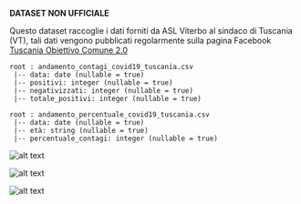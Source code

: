 <b>DATASET NON UFFICIALE</b>

Questo dataset raccoglie i dati forniti da ASL Viterbo al sindaco di Tuscania (VT), tali dati vengono pubblicati regolarmente sulla pagina Facebook [Tuscania Obiettivo Comune 2.0](https://www.facebook.com/obiettivocomune2.0)

```
root : andamento_contagi_covid19_tuscania.csv
 |-- data: date (nullable = true)
 |-- positivi: integer (nullable = true)
 |-- negativizzati: integer (nullable = true)
 |-- totale_positivi: integer (nullable = true)
```

```
root : andamento_percentuale_covid19_tuscania.csv
 |-- data: date (nullable = true)
 |-- età: string (nullable = true)
 |-- percentuale_contagi: integer (nullable = true)
```
![alt text](https://raw.githubusercontent.com/emanuele-tufarini-2/Tuscania-Covid19-Dataset/main/image/grafico_a_linee.png)

![alt text](https://raw.githubusercontent.com/emanuele-tufarini-2/Tuscania-Covid19-Dataset/main/image/grafico_ad_area.png)

![alt text](https://raw.githubusercontent.com/emanuele-tufarini-2/Tuscania-Covid19-Dataset/main/image/grafico_a_torta.png)
